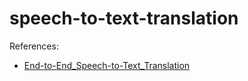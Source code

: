 # speech-to-text-translation

References:
- [End-to-End_Speech-to-Text_Translation](https://github.com/Shivam0712/End-to-End_Speech-to-Text_Translation)
